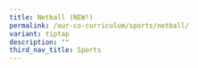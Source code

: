 ```yaml
---
title: Netball (NEW!)
permalink: /our-co-curriculum/sports/netball/
variant: tiptap
description: ""
third_nav_title: Sports
---
```


